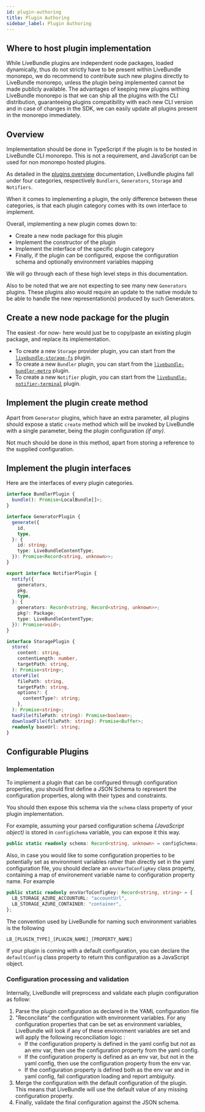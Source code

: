 ```yaml
---
id: plugin-authoring
title: Plugin Authoring
sidebar_label: Plugin Authoring
---
```


## Where to host plugin implementation

While LiveBundle plugins are independent node packages, loaded dynamically, thus do not strictly have to be present within LiveBundle monorepo, we do recommend to contribute such new plugins directly to LiveBundle monorepo, unless the plugin being implemented cannot be made publicly available. The advantages of keeping new plugins withing LiveBundle monorepo is that we can ship all the plugins with the CLI distribution, guaranteeing plugins compatibility with each new CLI version and in case of changes in the SDK, we can easily update all plugins present in the monorepo immediately.

## Overview

Implementation should be done in TypeScript if the plugin is to be hosted in LiveBundle CLI monorepo. This is not a requirement, and JavaScript can be used for non monorepo hosted plugins.

As detailed in the [plugins overview](./plugins.md) documentation, LiveBundle plugins fall under four categories, respectively `Bundlers`, `Generators`, `Storage` and `Notifiers`.

When it comes to implementing a plugin, the only difference between these categories, is that each plugin category comes with its own interface to implement.

Overall, implementing a new plugin comes down to:

- Create a new node package for this plugin
- Implement the constructor of the plugin
- Implement the interface of the specific plugin category
- Finally, if the plugin can be configured, expose the configuration schema and optionally environment variables mapping

We will go through each of these high level steps in this documentation.

Also to be noted that we are not expecting to see many new `Generators` plugins. These plugins also would require an update to the native module to be able to handle the new representation(s) produced by such Generators.

## Create a new node package for the plugin

The easiest -for now- here would just be to copy/paste an existing plugin package, and replace its implementation.

- To create a new `Storage` provider plugin, you can start from the [`livebundle-storage-fs`](https://github.com/electrode-io/livebundle/tree/master/packages/livebundle-storage-fs) plugin.
- To create a new `Bundler` plugin, you can start from the [`livebundle-bundler-metro`](https://github.com/electrode-io/livebundle/tree/master/packages/livebundle-bundler-metro) plugin.
- To create a new `Notifier` plugin, you can start from the [`livebundle-notifier-terminal`](https://github.com/electrode-io/livebundle/tree/master/packages/livebundle-notifier-terminal) plugin.

## Implement the plugin create method

Apart from `Generator` plugins, which have an extra parameter, all plugins should expose a static `create` method which will be invoked by LiveBundle with a single parameter, being the plugin configuration *(if any)*.

Not much should be done in this method, apart from storing a reference to the supplied configuration.

## Implement the plugin interfaces

Here are the interfaces of every plugin categories.

```typescript
interface BundlerPlugin {
  bundle(): Promise<LocalBundle[]>;
}
```

```typescript
interface GeneratorPlugin {
  generate({
    id,
    type,
  }: {
    id: string;
    type: LiveBundleContentType;
  }): Promise<Record<string, unknown>>;
}
```

```typescript
export interface NotifierPlugin {
  notify({
    generators,
    pkg,
    type,
  }: {
    generators: Record<string, Record<string, unknown>>;
    pkg?: Package;
    type: LiveBundleContentType;
  }): Promise<void>;
}
```

```typescript
interface StoragePlugin {
  store(
    content: string,
    contentLength: number,
    targetPath: string,
  ): Promise<string>;
  storeFile(
    filePath: string,
    targetPath: string,
    options?: {
      contentType?: string;
    },
  ): Promise<string>;
  hasFile(filePath: string): Promise<boolean>;
  downloadFile(filePath: string): Promise<Buffer>;
  readonly baseUrl: string;
}
```

## Configurable Plugins

### Implementation

To implement a plugin that can be configured through configuration properties, you should first define a JSON Schema to represent the configuration properties, along with their types and constraints.

You should then expose this schema via the `schema` class property of your plugin implementation.

For example, assuming your parsed configuration schema *(JavaScript object)* is stored in `configSchema` variable, you can expose it this way.

```typescript
public static readonly schema: Record<string, unknown> = configSchema;
```

Also, in case you would like to some configuration properties to be potentially set as environment variables rather than directly set in the yaml configuration file, you should declare an `envVarToConfigKey` class property, containing a map of environement variable name to configuration property name. For example

```typescript
public static readonly envVarToConfigKey: Record<string, string> = {
  LB_STORAGE_AZURE_ACCOUNTURL: "accountUrl",
  LB_STORAGE_AZURE_CONTAINER: "container",
};
```

The convention used by LiveBundle for naming such environment variables is the following

`LB_[PLUGIN_TYPE]_[PLUGIN_NAME]_[PROPERTY_NAME]`

If your plugin is coming with a default configuration, you can declare the `defaultConfig` class property to return this configuration as a JavaScript object.

### Configuration processing and validation

Internally, LiveBundle will preprocess and validate each plugin configuration as follow:

1. Parse the plugin configuration as declared in the YAML configuration file
2. "Reconcilate" the configuration with environment variables. For any configuration properties that can be set as environment variables, LiveBundle will look if any of these environment variables are set and will apply the following reconciliation logic :
    - If the configuration property is defined in the yaml config but not as an env var, then use the configuration property from the yaml config.
    - If the configuration property is defined as an env var, but not in the yaml config, then use the configuration property from the env var.
    - If the configuration property is defined both as the env var and in yaml config, fail configuration loading and report ambiguity.
3. Merge the configuration with the default configuration of the plugin. This means that LiveBundle will use the default value of any missing configuration property.
4. Finally, validate the final configuration against the JSON schema.
